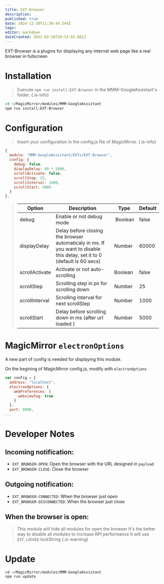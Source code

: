 ```yaml
---
title: EXT-Browser
description: 
published: true
date: 2024-12-30T11:39:44.544Z
tags: 
editor: markdown
dateCreated: 2022-02-28T20:52:02.081Z
---
```


EXT-Browser is a plugins for displaying any internet web page like a real browser in fullscreen

# Installation

> Execute `npm run install:EXT-Browser` in the MMM-GoogleAssistant's folder.
{.is-info}


```sh
cd ~/MagicMirror/modules/MMM-GoogleAssistant
npm run install:EXT-Browser
```

# Configuration

> Insert your configuration in the config.js file of MagicMirror.
{.is-info}

```js
{
  module: "MMM-GoogleAssistant/EXTs/EXT-Browser",
  config: {
    debug: false,
    displayDelay: 60 * 1000,
    scrollActivate: false,
    scrollStep: 25,
    scrollInterval: 1000,
    scrollStart: 5000
  }
},
```

> | Option  | Description | Type | Default |
> | ------- | --- | --- | --- |
> | debug | Enable or not debug mode | Boolean | false |
> | displayDelay| Delay before closing the browser automaticaly in ms. If you want to disable this delay, set it to 0 (default is 60 secs) | Number | 60000 |
> | scrollActivate | Activate or not auto-scrolling | Boolean | false |
> | scrollStep | Scrolling step in px for scrolling down| Number | 25 |
> | scrollInterval | Scrolling interval for next scrollStep | Number | 1000 |
> | scrollStart | Delay before scrolling down in ms (after url loaded ) | Number | 5000 |

# MagicMirror  `electronOptions`

A new part of config is needed for displaying this module.

On the begining of MagicMirror config.js, modify with `electronOptions`

```js
var config = {
  address: "localhost",
  electronOptions: {
    webPreferences: {
      webviewTag: true
    }
  },
  port: 8080,
...
```

# Developer Notes
## Incoming notification:
 * `EXT_BROWSER-OPEN`: Open the browser with the URL designed in `payload`
 * `EXT_BROWSER-CLOSE`: Close the browser

## Outgoing notification:
  * `EXT_BROWSER-CONNECTED`: When the browser just open
  * `EXT_BROWSER-DISCONNECTED`:  When the browser just close

## When the browser is open:
> This module will hide all modules for open the browser
> It's the better way to disable all modules to increase RPI performance
> It will use `EXT_LOCKED` lockString
{.is-warning}

# Update
```
cd ~/MagicMirror/modules/MMM-GoogleAssistant
npm run update
```